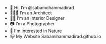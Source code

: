 - 👋 Hi, I’m @sabamohammadirad
- 👷🏽‍♀️ I’m an Architect 
- 👩🏽 I’m an Interior Designer 
- 📷 I’m a Photographer
- 🍃 I'm interested in Nature 
- 📪 My Website Sabamihammadirad.github.io
<!---
sabamohammadirad/sabamohammadirad is a ✨ special ✨ repository because its `README.md` (this file) appears on your GitHub profile.
You can click the Preview link to take a look at your changes.
--->
